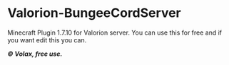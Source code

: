 # Valorion-BungeeCordServer
Minecraft Plugin 1.7.10 for Valorion server.
You can use this for free and if you want edit this you can.

***© Volax, free use.***
